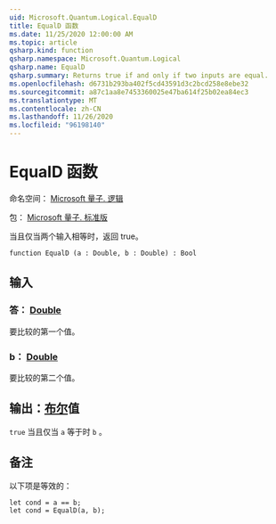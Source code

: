 ```yaml
---
uid: Microsoft.Quantum.Logical.EqualD
title: EqualD 函数
ms.date: 11/25/2020 12:00:00 AM
ms.topic: article
qsharp.kind: function
qsharp.namespace: Microsoft.Quantum.Logical
qsharp.name: EqualD
qsharp.summary: Returns true if and only if two inputs are equal.
ms.openlocfilehash: d6731b293ba402f5cd43591d3c2bcd258e8ebe32
ms.sourcegitcommit: a87c1aa8e7453360025e47ba614f25b02ea84ec3
ms.translationtype: MT
ms.contentlocale: zh-CN
ms.lasthandoff: 11/26/2020
ms.locfileid: "96198140"
---
```

# <a name="equald-function"></a>EqualD 函数

命名空间： [Microsoft 量子. 逻辑](xref:Microsoft.Quantum.Logical)

包： [Microsoft 量子. 标准版](https://nuget.org/packages/Microsoft.Quantum.Standard)


当且仅当两个输入相等时，返回 true。

```qsharp
function EqualD (a : Double, b : Double) : Bool
```


## <a name="input"></a>输入

### <a name="a--double"></a>答： [Double](xref:microsoft.quantum.lang-ref.double)

要比较的第一个值。


### <a name="b--double"></a>b： [Double](xref:microsoft.quantum.lang-ref.double)

要比较的第二个值。



## <a name="output--bool"></a>输出：[布尔](xref:microsoft.quantum.lang-ref.bool)值

`true` 当且仅当 `a` 等于时 `b` 。

## <a name="remarks"></a>备注

以下项是等效的：

```Q#
let cond = a == b;
let cond = EqualD(a, b);
```